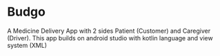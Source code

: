 # Budgo
A Medicine Delivery App with 2 sides Patient (Customer)  and Caregiver (Driver). This app builds on android studio with kotlin language and view system (XML)
